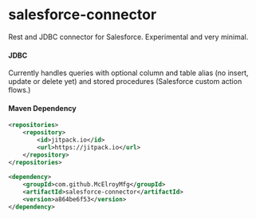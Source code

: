 # salesforce-connector
Rest and JDBC connector for Salesforce. Experimental and very minimal.

#### JDBC
Currently handles queries with optional column and table alias (no insert, update or delete yet) and stored procedures (Salesforce custom action flows.)

#### Maven Dependency
````XML
<repositories>
	<repository>
	    <id>jitpack.io</id>
	    <url>https://jitpack.io</url>
	</repository>
</repositories>
  
<dependency>
	<groupId>com.github.McElroyMfg</groupId>
	<artifactId>salesforce-connector</artifactId>
	<version>a864be6f53</version>
</dependency>
````
